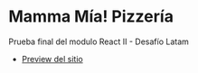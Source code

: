 # Mamma Mía! Pizzería
Prueba final del modulo React II - Desafío Latam

-  [Preview del sitio](https://mammamiapizzeria.netlify.app/)
